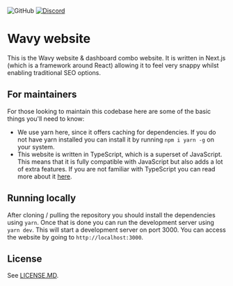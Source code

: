 ![GitHub](https://img.shields.io/github/license/Wavy-Bot/website?color=A42E2B&logo=gnu&logoColor=white&style=for-the-badge)
[![Discord](https://img.shields.io/discord/710436465938530307?color=%235865F2&label=Discord&logo=discord&logoColor=white&style=for-the-badge)](https://discord.wavybot.com)

# Wavy website

This is the Wavy website & dashboard combo website. It is written in Next.js (which is a framework around React) allowing it to feel very snappy whilst enabling traditional SEO options.

## For maintainers

For those looking to maintain this codebase here are some of the basic things you'll need to know:

* We use yarn here, since it offers caching for dependencies. If you do not have yarn installed you can install it by running `npm i yarn -g` on your system.
* This website is written in TypeScript, which is a superset of JavaScript. This means that it is fully compatible with JavaScript but also adds a lot of extra features. If you are not familiar with TypeScript you can read more about it [here](https://www.typescriptlang.org/).


## Running locally

After cloning / pulling the repository you should install the dependencies using `yarn`. Once that is done you can run the development server using `yarn dev`. This will start a development server on port 3000. You can access the website by going to `http://localhost:3000`.

## License
See [LICENSE.MD](https://github.com/Wavy-Bot/website/blob/main/LICENSE.md).